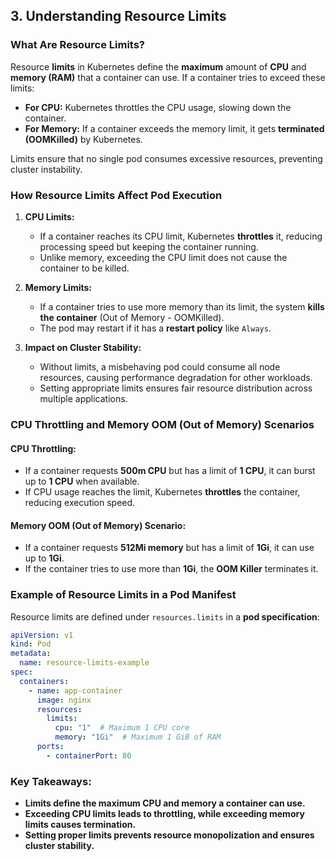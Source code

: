## **3. Understanding Resource Limits**  

### **What Are Resource Limits?**  
Resource **limits** in Kubernetes define the **maximum** amount of **CPU** and **memory (RAM)** that a container can use. If a container tries to exceed these limits:  

- **For CPU:** Kubernetes throttles the CPU usage, slowing down the container.  
- **For Memory:** If a container exceeds the memory limit, it gets **terminated (OOMKilled)** by Kubernetes.  

Limits ensure that no single pod consumes excessive resources, preventing cluster instability.  

### **How Resource Limits Affect Pod Execution**  
1. **CPU Limits:**  
   - If a container reaches its CPU limit, Kubernetes **throttles** it, reducing processing speed but keeping the container running.  
   - Unlike memory, exceeding the CPU limit does not cause the container to be killed.  

2. **Memory Limits:**  
   - If a container tries to use more memory than its limit, the system **kills the container** (Out of Memory - OOMKilled).  
   - The pod may restart if it has a **restart policy** like `Always`.  

3. **Impact on Cluster Stability:**  
   - Without limits, a misbehaving pod could consume all node resources, causing performance degradation for other workloads.  
   - Setting appropriate limits ensures fair resource distribution across multiple applications.  

### **CPU Throttling and Memory OOM (Out of Memory) Scenarios**  
#### **CPU Throttling:**  
- If a container requests **500m CPU** but has a limit of **1 CPU**, it can burst up to **1 CPU** when available.  
- If CPU usage reaches the limit, Kubernetes **throttles** the container, reducing execution speed.  

#### **Memory OOM (Out of Memory) Scenario:**  
- If a container requests **512Mi memory** but has a limit of **1Gi**, it can use up to **1Gi**.  
- If the container tries to use more than **1Gi**, the **OOM Killer** terminates it.  

### **Example of Resource Limits in a Pod Manifest**  
Resource limits are defined under `resources.limits` in a **pod specification**:  

```yaml
apiVersion: v1
kind: Pod
metadata:
  name: resource-limits-example
spec:
  containers:
    - name: app-container
      image: nginx
      resources:
        limits:
          cpu: "1"  # Maximum 1 CPU core
          memory: "1Gi"  # Maximum 1 GiB of RAM
      ports:
        - containerPort: 80
```

### **Key Takeaways:**  
- **Limits define the maximum CPU and memory a container can use.**  
- **Exceeding CPU limits leads to throttling, while exceeding memory limits causes termination.**  
- **Setting proper limits prevents resource monopolization and ensures cluster stability.**